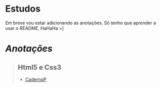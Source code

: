 # **Estudos**
Em breve vou estar adicionando as anotações. Só tenho que aprender a usar o *README*, HaHaHa =]

# ***Anotações***

> ## Html5 e Css3
>
> - [CadernoP](https://www.notion.so/CadernoP-ebb6e013cf5244c2824d57f90d65e309)

